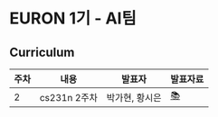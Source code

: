 # EURON 1기 - AI팀


## Curriculum

| 주차 | 내용             | 발표자                               | 발표자료 |
| ---- | ---------------- | ------------------------------------ | -------- |
| 2    | cs231n 2주차     | 박가현, 황시은                       | [📚]()    |
